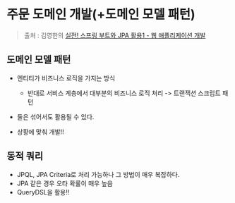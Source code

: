 주문 도메인 개발(+도메인 모델 패턴)
==
> 출처 : 김영한의 [실전! 스프링 부트와 JPA 활용1 - 웹 애플리케이션 개발](https://www.inflearn.com/course/%EC%8A%A4%ED%94%84%EB%A7%81%EB%B6%80%ED%8A%B8-JPA-%ED%99%9C%EC%9A%A9-1/dashboard)

도메인 모델 패턴
--
- 엔티티가 비즈니스 로직을 가지는 방식
    - 반대로 서비스 계층에서 대부분의 비즈니스 로직 처리 -> 트랜잭션 스크립트 패턴

- 둘은 섞어서도 활용될 수 있다.
- 상황에 맞춰 개발!!

동적 쿼리
--
- JPQL, JPA Criteria로 처리 가능하나 그 방법이 매우 복잡하다.
- JPA 같은 경우 오타 확률이 매우 높음
- QueryDSL을 활용!!